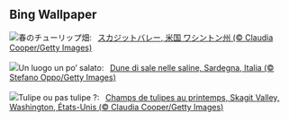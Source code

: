 ## Bing Wallpaper
![](https://www.bing.com/th?id=OHR.SkagitValleyTulips_JA-JP4166297873_UHD.jpg&w=1000)春のチューリップ畑:&nbsp;&ensp;[スカジットバレー, 米国 ワシントン州 (© Claudia Cooper/Getty Images)](https://www.bing.com/th?id=OHR.SkagitValleyTulips_JA-JP4166297873_UHD.jpg)
<br><br/>
![](https://www.bing.com/th?id=OHR.SardiniaSalt_IT-IT3748947428_UHD.jpg&w=1000)Un luogo un po’ salato:&nbsp;&ensp;[Dune di sale nelle saline, Sardegna, Italia (© Stefano Oppo/Getty Images)](https://www.bing.com/th?id=OHR.SardiniaSalt_IT-IT3748947428_UHD.jpg)
<br><br/>
![](https://www.bing.com/th?id=OHR.SkagitValleyTulips_FR-FR5605427883_UHD.jpg&w=1000)Tulipe ou pas tulipe ?:&nbsp;&ensp;[Champs de tulipes au printemps, Skagit Valley, Washington, États-Unis (© Claudia Cooper/Getty Images)](https://www.bing.com/th?id=OHR.SkagitValleyTulips_FR-FR5605427883_UHD.jpg)
<br><br/>
